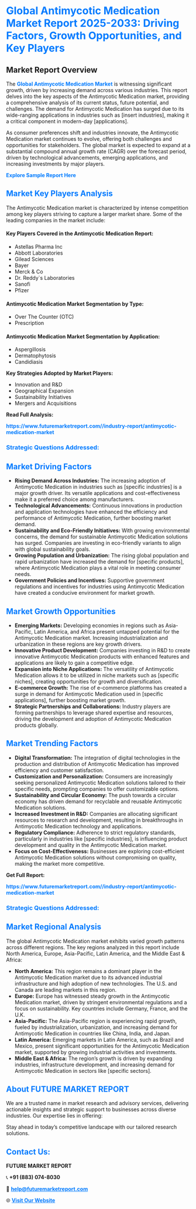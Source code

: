 <h1 style="color: #007BFF;">Global Antimycotic Medication Market Report 2025-2033: Driving Factors, Growth Opportunities, and Key Players</h1>

<section id="overview">
<h2>Market Report Overview</h2>
<p>The <a href="https://www.futuremarketreport.com//industry-report/antimycotic-medication-market" style="color: #007BFF; text-decoration: none;"><strong>Global Antimycotic Medication Market</strong></a> is witnessing significant growth, driven by increasing demand across various industries. This report delves into the key aspects of the Antimycotic Medication market, providing a comprehensive analysis of its current status, future potential, and challenges. The demand for Antimycotic Medication has surged due to its wide-ranging applications in industries such as [insert industries], making it a critical component in modern-day [applications].</p>
<p>As consumer preferences shift and industries innovate, the Antimycotic Medication market continues to evolve, offering both challenges and opportunities for stakeholders. The global market is expected to expand at a substantial compound annual growth rate (CAGR) over the forecast period, driven by technological advancements, emerging applications, and increasing investments by major players.</p>
</section>

<section id="overview">
<p><a href="https://www.futuremarketreport.com//request-sample/reportId=79463" style="color: #007BFF; text-decoration: none;"><strong>Explore Sample Report Here</strong></a></p>
</section>

<section id="key-players">
<h2 style="color: #007BFF;">Market Key Players Analysis</h2>
<p>The Antimycotic Medication market is characterized by intense competition among key players striving to capture a larger market share. Some of the leading companies in the market include:</p>
<h4>Key Players Covered in the Antimycotic Medication Report:</h4>
<ul><li>Astellas Pharma Inc</li><li>Abbott Laboratories</li><li>Gilead Sciences</li><li>Bayer</li><li>Merck &amp; Co</li><li>Dr. Reddy`s Laboratories</li><li>Sanofi</li><li>Pfizer</li></ul>
<h4>Antimycotic Medication Market Segmentation by Type:</h4>
<ul><li>Over The Counter (OTC)</li><li>Prescription</li></ul>

<h4>Antimycotic Medication Market Segmentation by Application:</h4>
<ul><li>Aspergillosis</li><li>Dermatophytosis</li><li>Candidiasis</li></ul>
<p><strong>Key Strategies Adopted by Market Players:</strong></p>
<ul>
<li>Innovation and R&D</li>
<li>Geographical Expansion</li>
<li>Sustainability Initiatives</li>
<li>Mergers and Acquisitions</li>
</ul>
</section>

<section>
<p><strong>Read Full Analysis: </strong></p><a href="https://www.futuremarketreport.com//industry-report/antimycotic-medication-market" style="color: #007BFF; text-decoration: none;"><strong>https://www.futuremarketreport.com//industry-report/antimycotic-medication-market</strong></a>
<h3 style="color: #007BFF;">Strategic Questions Addressed:</h3>
</section>

<section id="driving-factors">
<h2 style="color: #007BFF;">Market Driving Factors</h2>
<ul>
<li><strong>Rising Demand Across Industries:</strong> The increasing adoption of Antimycotic Medication in industries such as [specific industries] is a major growth driver. Its versatile applications and cost-effectiveness make it a preferred choice among manufacturers.</li>
<li><strong>Technological Advancements:</strong> Continuous innovations in production and application technologies have enhanced the efficiency and performance of Antimycotic Medication, further boosting market demand.</li>
<li><strong>Sustainability and Eco-Friendly Initiatives:</strong> With growing environmental concerns, the demand for sustainable Antimycotic Medication solutions has surged. Companies are investing in eco-friendly variants to align with global sustainability goals.</li>
<li><strong>Growing Population and Urbanization:</strong> The rising global population and rapid urbanization have increased the demand for [specific products], where Antimycotic Medication plays a vital role in meeting consumer needs.</li>
<li><strong>Government Policies and Incentives:</strong> Supportive government regulations and incentives for industries using Antimycotic Medication have created a conducive environment for market growth.</li>
</ul>
</section>

<section id="growth-opportunities">
<h2 style="color: #007BFF;">Market Growth Opportunities</h2>
<ul>
<li><strong>Emerging Markets:</strong> Developing economies in regions such as Asia-Pacific, Latin America, and Africa present untapped potential for the Antimycotic Medication market. Increasing industrialization and urbanization in these regions are key growth drivers.</li>
<li><strong>Innovative Product Development:</strong> Companies investing in R&D to create innovative Antimycotic Medication products with enhanced features and applications are likely to gain a competitive edge.</li>
<li><strong>Expansion into Niche Applications:</strong> The versatility of Antimycotic Medication allows it to be utilized in niche markets such as [specific niches], creating opportunities for growth and diversification.</li>
<li><strong>E-commerce Growth:</strong> The rise of e-commerce platforms has created a surge in demand for Antimycotic Medication used in [specific applications], further boosting market growth.</li>
<li><strong>Strategic Partnerships and Collaborations:</strong> Industry players are forming partnerships to leverage shared expertise and resources, driving the development and adoption of Antimycotic Medication products globally.</li>
</ul>
</section>

<section id="trending-factors">
<h2 style="color: #007BFF;">Market Trending Factors</h2>
<ul>
<li><strong>Digital Transformation:</strong> The integration of digital technologies in the production and distribution of Antimycotic Medication has improved efficiency and customer satisfaction.</li>
<li><strong>Customization and Personalization:</strong> Consumers are increasingly seeking personalized Antimycotic Medication solutions tailored to their specific needs, prompting companies to offer customizable options.</li>
<li><strong>Sustainability and Circular Economy:</strong> The push towards a circular economy has driven demand for recyclable and reusable Antimycotic Medication solutions.</li>
<li><strong>Increased Investment in R&D:</strong> Companies are allocating significant resources to research and development, resulting in breakthroughs in Antimycotic Medication technology and applications.</li>
<li><strong>Regulatory Compliance:</strong> Adherence to strict regulatory standards, particularly in industries like [specific industries], is influencing product development and quality in the Antimycotic Medication market.</li>
<li><strong>Focus on Cost-Effectiveness:</strong> Businesses are exploring cost-efficient Antimycotic Medication solutions without compromising on quality, making the market more competitive.</li>
</ul>
</section>

<section>
<p><strong>Get Full Report: </strong></p><a href="https://www.futuremarketreport.com//industry-report/antimycotic-medication-market" style="color: #007BFF; text-decoration: none;"><strong>https://www.futuremarketreport.com//industry-report/antimycotic-medication-market</strong></a>
<h3 style="color: #007BFF;">Strategic Questions Addressed:</h3>
</section>


<section id="regional-analysis">
<h2 style="color: #007BFF;">Market Regional Analysis</h2>
<p>The global Antimycotic Medication market exhibits varied growth patterns across different regions. The key regions analyzed in this report include North America, Europe, Asia-Pacific, Latin America, and the Middle East & Africa:</p>
<ul>
<li><strong>North America:</strong> This region remains a dominant player in the Antimycotic Medication market due to its advanced industrial infrastructure and high adoption of new technologies. The U.S. and Canada are leading markets in this region.</li>
<li><strong>Europe:</strong> Europe has witnessed steady growth in the Antimycotic Medication market, driven by stringent environmental regulations and a focus on sustainability. Key countries include Germany, France, and the U.K.</li>
<li><strong>Asia-Pacific:</strong> The Asia-Pacific region is experiencing rapid growth, fueled by industrialization, urbanization, and increasing demand for Antimycotic Medication in countries like China, India, and Japan.</li>
<li><strong>Latin America:</strong> Emerging markets in Latin America, such as Brazil and Mexico, present significant opportunities for the Antimycotic Medication market, supported by growing industrial activities and investments.</li>
<li><strong>Middle East & Africa:</strong> The region’s growth is driven by expanding industries, infrastructure development, and increasing demand for Antimycotic Medication in sectors like [specific sectors].</li>
</ul>
</section>

<footer>
<h2 style="color: #007BFF;">About FUTURE MARKET REPORT</h2>
<p>We are a trusted name in market research and advisory services, delivering actionable insights and strategic support to businesses across diverse industries. Our expertise lies in offering:</p>

<p>Stay ahead in today’s competitive landscape with our tailored research solutions.</p>

<h2 style="color: #007BFF;">Contact Us:</h2>
<p><strong>FUTURE MARKET REPORT</strong></p>
<p>📞 <strong>+91 (883) 074-8030</strong></p>
<p>📧 <strong><a href="mailto:help@futuremarketreport.com" style="color: #007BFF;">help@futuremarketreport.com</a></strong></p>
<p>🌐 <strong><a href="https://www.futuremarketreport.com/" style="color: #007BFF;">Visit Our Website</a></strong></p>
</footer>